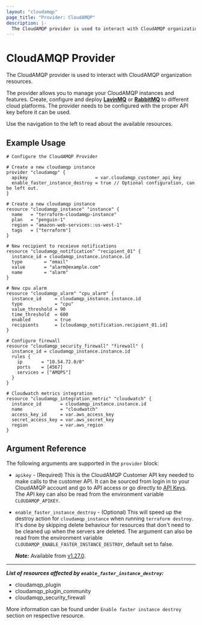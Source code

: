 ```yaml
---
layout: "cloudamqp"
page_title: "Provider: CloudAMQP"
description: |-
  The CloudAMQP provider is used to interact with CloudAMQP organization resources.
---
```


# CloudAMQP Provider

The CloudAMQP provider is used to interact with CloudAMQP organization resources.

The provider allows you to manage your CloudAMQP instances and features. Create, configure and
deploy [**LavinMQ**] or [**RabbitMQ**] to different cloud platforms. The provider needs to be
configured with the proper API key before it can be used.

Use the navigation to the left to read about the available resources.

## Example Usage

```hcl
# Configure the CloudAMQP Provider

# Create a new cloudamqp instance
provider "cloudamqp" {
  apikey                         = var.cloudamqp_customer_api_key
  enable_faster_instance_destroy = true // Optional configuration, can be left out.
}

# Create a new cloudamqp instance
resource "cloudamqp_instance" "instance" {
  name   = "terraform-cloudamqp-instance"
  plan   = "penguin-1"
  region = "amazon-web-services::us-west-1"
  tags   = ["terraform"]
}

# New recipient to receieve notifications
resource "cloudamqp_notification" "recipient_01" {
  instance_id = cloudamqp_instance.instance.id
  type        = "email"
  value       = "alarm@example.com"
  name        = "alarm"
}

# New cpu alarm
resource "cloudamqp_alarm" "cpu_alarm" {
  instance_id     = cloudamqp_instance.instance.id
  type            = "cpu"
  value_threshold = 90
  time_threshold  = 600
  enabled         = true
  recipients      = [cloudamqp_notification.recipient_01.id]
}

# Configure firewall
resource "cloudamqp_security_firewall" "firewall" {
  instance_id = cloudamqp_instance.instance.id
  rules {
    ip       = "10.54.72.0/0"
    ports    = [4567]
    services = ["AMQPS"]
  }
}

# Cloudwatch metrics integration
resource "cloudamqp_integration_metric" "cloudwatch" {
  instance_id       = cloudamqp_instance.instance.id
  name              = "cloudwatch"
  access_key_id     = var.aws_access_key
  secret_access_key = var.aws_secret_key
  region            = var.aws_region
}
```

## Argument Reference

The following arguments are supported in the `provider` block:

* `apikey` - (Required) This is the CloudAMQP Customer API key needed to make calls to the customer
             API. It can be sourced from login in to your CloudAMQP account and go to API access or
             go directly to [API Keys]. The API key can also be read from the environment variable
             `CLOUDAMQP_APIKEY`.

* `enable_faster_instance_destroy` - (Optional) This will speed up the destroy action for
                                     `cloudamqp_instance` when running `terraform destroy`. It's
                                      done by skipping delete behaviour for resources that don't
                                      need to be cleaned up when the servers are deleted. The
                                      argument can also be read from the environment variable
                                      `CLOUDAMQP_ENABLE_FASTER_INSTANCE_DESTROY`, default set to
                                      false.

  ***Note:*** Available from [v1.27.0].

___

***List of resources affected by `enable_faster_instance_destroy`:***

* cloudamqp_plugin
* cloudamqp_plugin_community
* cloudamqp_security_firewall

More information can be found under `Enable faster instance destroy` section on respective resource.

[API Keys]: https://customer.cloudamqp.com/apikeys
[**LavinMQ**]: https://lavinmq.com/
[**RabbitMQ**]: https://www.rabbitmq.com/
[v1.27.0]: https://github.com/cloudamqp/terraform-provider-cloudamqp/releases/tag/v1.27.0
